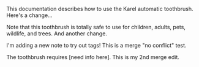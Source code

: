 This documentation describes how to use the Karel automatic toothbrush. Here's a change...

Note that this toothbrush is totally safe to use for children, adults, pets, wildlife, and trees. And another change.

I'm adding a new note to try out tags! This is a merge "no conflict" test.

The toothbrush requires [need info here]. This is my 2nd merge edit.
